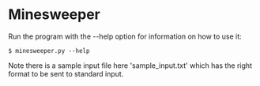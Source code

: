 # Minesweeper

Run the program with the --help option for information on how to use it:

	$ minesweeper.py --help

Note there is a sample input file here 'sample_input.txt' which has the right format to be sent to standard input.
